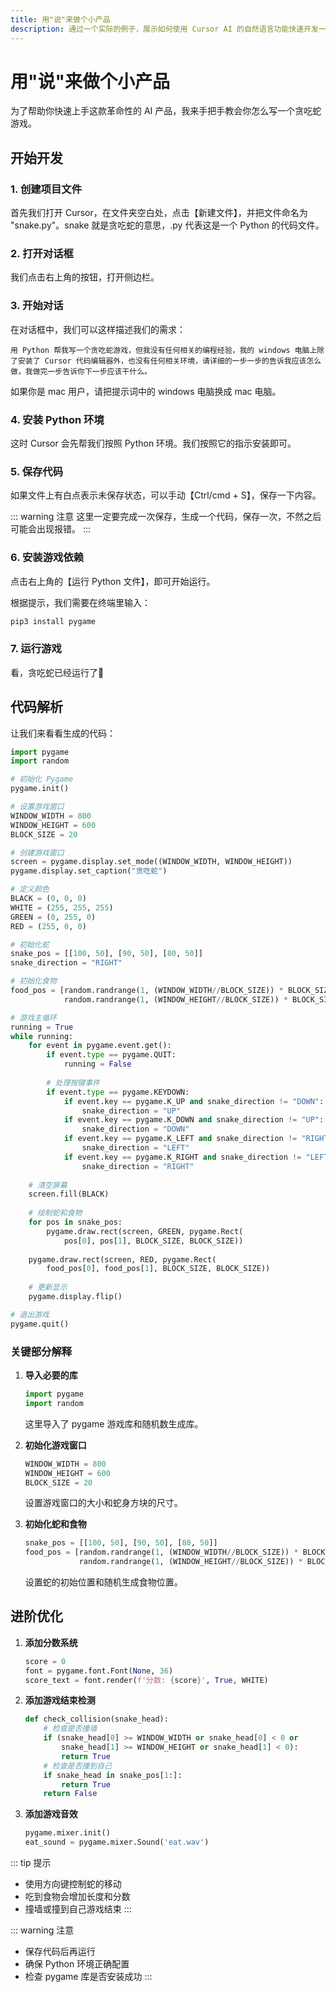 ```yaml
---
title: 用"说"来做个小产品
description: 通过一个实际的例子，展示如何使用 Cursor AI 的自然语言功能快速开发一个贪吃蛇游戏。
---
```


# 用"说"来做个小产品

为了帮助你快速上手这款革命性的 AI 产品，我来手把手教会你怎么写一个贪吃蛇游戏。

## 开始开发

### 1. 创建项目文件

首先我们打开 Cursor，在文件夹空白处，点击【新建文件】，并把文件命名为 "snake.py"。snake 就是贪吃蛇的意思，.py 代表这是一个 Python 的代码文件。

<!-- ![创建文件](./images/guide/create-file.png) -->

### 2. 打开对话框

我们点击右上角的按钮，打开侧边栏。

<!-- ![打开对话框](./images/guide/open-chat.png) -->

### 3. 开始对话

在对话框中，我们可以这样描述我们的需求：

```
用 Python 帮我写一个贪吃蛇游戏，但我没有任何相关的编程经验，我的 windows 电脑上除了安装了 Cursor 代码编辑器外，也没有任何相关环境，请详细的一步一步的告诉我应该怎么做，我做完一步告诉你下一步应该干什么。
```

如果你是 mac 用户，请把提示词中的 windows 电脑换成 mac 电脑。

### 4. 安装 Python 环境

这时 Cursor 会先帮我们按照 Python 环境。我们按照它的指示安装即可。

### 5. 保存代码

如果文件上有白点表示未保存状态，可以手动【Ctrl/cmd + S】，保存一下内容。

::: warning 注意
这里一定要完成一次保存，生成一个代码，保存一次，不然之后可能会出现报错。
:::

### 6. 安装游戏依赖

点击右上角的【运行 Python 文件】，即可开始运行。

根据提示，我们需要在终端里输入：

```bash
pip3 install pygame
```

### 7. 运行游戏

看，贪吃蛇已经运行了🚀

<!-- ![运行游戏](./images/guide/game-running.png) -->

## 代码解析

让我们来看看生成的代码：

```python
import pygame
import random

# 初始化 Pygame
pygame.init()

# 设置游戏窗口
WINDOW_WIDTH = 800
WINDOW_HEIGHT = 600
BLOCK_SIZE = 20

# 创建游戏窗口
screen = pygame.display.set_mode((WINDOW_WIDTH, WINDOW_HEIGHT))
pygame.display.set_caption("贪吃蛇")

# 定义颜色
BLACK = (0, 0, 0)
WHITE = (255, 255, 255)
GREEN = (0, 255, 0)
RED = (255, 0, 0)

# 初始化蛇
snake_pos = [[100, 50], [90, 50], [80, 50]]
snake_direction = "RIGHT"

# 初始化食物
food_pos = [random.randrange(1, (WINDOW_WIDTH//BLOCK_SIZE)) * BLOCK_SIZE,
            random.randrange(1, (WINDOW_HEIGHT//BLOCK_SIZE)) * BLOCK_SIZE]

# 游戏主循环
running = True
while running:
    for event in pygame.event.get():
        if event.type == pygame.QUIT:
            running = False
        
        # 处理按键事件
        if event.type == pygame.KEYDOWN:
            if event.key == pygame.K_UP and snake_direction != "DOWN":
                snake_direction = "UP"
            if event.key == pygame.K_DOWN and snake_direction != "UP":
                snake_direction = "DOWN"
            if event.key == pygame.K_LEFT and snake_direction != "RIGHT":
                snake_direction = "LEFT"
            if event.key == pygame.K_RIGHT and snake_direction != "LEFT":
                snake_direction = "RIGHT"
    
    # 清空屏幕
    screen.fill(BLACK)
    
    # 绘制蛇和食物
    for pos in snake_pos:
        pygame.draw.rect(screen, GREEN, pygame.Rect(
            pos[0], pos[1], BLOCK_SIZE, BLOCK_SIZE))
    
    pygame.draw.rect(screen, RED, pygame.Rect(
        food_pos[0], food_pos[1], BLOCK_SIZE, BLOCK_SIZE))
    
    # 更新显示
    pygame.display.flip()

# 退出游戏
pygame.quit()
```

### 关键部分解释

1. **导入必要的库**
   ```python
   import pygame
   import random
   ```
   这里导入了 pygame 游戏库和随机数生成库。

2. **初始化游戏窗口**
   ```python
   WINDOW_WIDTH = 800
   WINDOW_HEIGHT = 600
   BLOCK_SIZE = 20
   ```
   设置游戏窗口的大小和蛇身方块的尺寸。

3. **初始化蛇和食物**
   ```python
   snake_pos = [[100, 50], [90, 50], [80, 50]]
   food_pos = [random.randrange(1, (WINDOW_WIDTH//BLOCK_SIZE)) * BLOCK_SIZE,
               random.randrange(1, (WINDOW_HEIGHT//BLOCK_SIZE)) * BLOCK_SIZE]
   ```
   设置蛇的初始位置和随机生成食物位置。

## 进阶优化

1. **添加分数系统**
   ```python
   score = 0
   font = pygame.font.Font(None, 36)
   score_text = font.render(f'分数: {score}', True, WHITE)
   ```

2. **添加游戏结束检测**
   ```python
   def check_collision(snake_head):
       # 检查是否撞墙
       if (snake_head[0] >= WINDOW_WIDTH or snake_head[0] < 0 or
           snake_head[1] >= WINDOW_HEIGHT or snake_head[1] < 0):
           return True
       # 检查是否撞到自己
       if snake_head in snake_pos[1:]:
           return True
       return False
   ```

3. **添加游戏音效**
   ```python
   pygame.mixer.init()
   eat_sound = pygame.mixer.Sound('eat.wav')
   ```

::: tip 提示
- 使用方向键控制蛇的移动
- 吃到食物会增加长度和分数
- 撞墙或撞到自己游戏结束
:::

::: warning 注意
- 保存代码后再运行
- 确保 Python 环境正确配置
- 检查 pygame 库是否安装成功
::: 